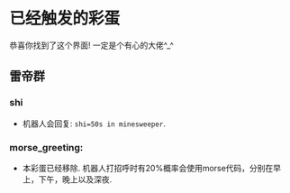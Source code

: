 # 已经触发的彩蛋

恭喜你找到了这个界面! 一定是个有心的大佬^\_^

## 雷帝群

### shi
* 机器人会回复: `shi=50s in minesweeper`.

### morse_greeting: 
* 本彩蛋已经移除. 机器人打招呼时有20%概率会使用morse代码，分别在早上，下午，晚上以及深夜.